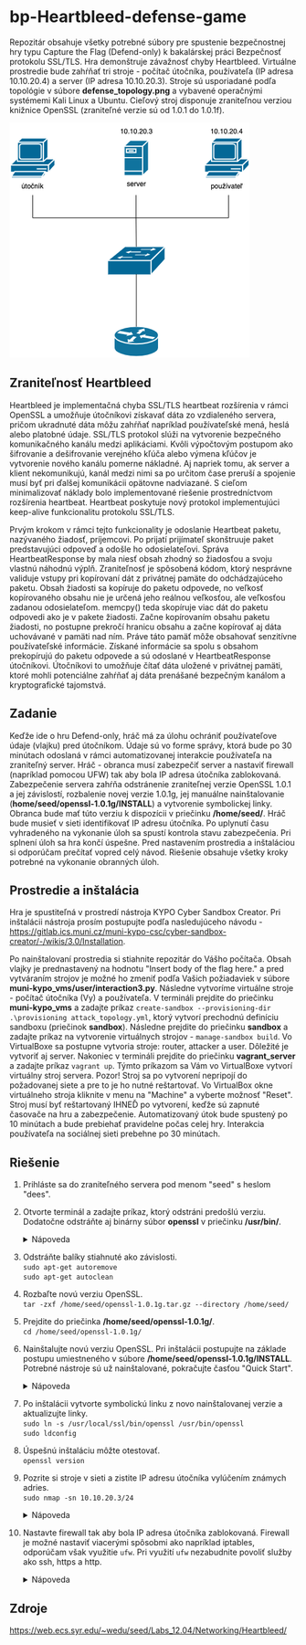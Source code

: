 # bp-Heartbleed-defense-game
Repozitár obsahuje všetky potrebné súbory pre spustenie bezpečnostnej hry typu Capture the Flag (Defend-only) k bakalárskej práci Bezpečnosť protokolu SSL/TLS. Hra demonštruje závažnosť chyby Heartbleed. Virtuálne prostredie bude zahŕňať tri stroje - počítač útočníka, používateľa (IP adresa 10.10.20.4) a server (IP adresa 10.10.20.3). Stroje sú usporiadané podľa topológie v súbore **defense_topology.png** a vybavené operačnými systémemi Kali Linux a Ubuntu. Cieľový stroj disponuje zraniteľnou verziou knižnice OpenSSL (zraniteľné verzie sú od 1.0.1 do 1.0.1f).

![Topológia hry](https://github.com/dorota-fiit/bp-Heartbleed-defense-game/blob/main/defense_topology.png)

## Zraniteľnosť Heartbleed 
Heartbleed je implementačná chyba SSL/TLS heartbeat rozšírenia v rámci OpenSSL a umožňuje útočníkovi získavať dáta zo vzdialeného servera, pričom ukradnuté dáta môžu zahŕňať napríklad používateľské mená, heslá alebo platobné údaje. SSL/TLS protokol slúži na vytvorenie bezpečného komunikačného kanálu medzi aplikáciami. Kvôli výpočtovým postupom ako šifrovanie a dešifrovanie verejného kľúča alebo výmena kľúčov je vytvorenie nového kanálu pomerne nákladné. Aj napriek tomu, ak server a klient nekomunikujú, kanál medzi nimi sa po určitom čase preruší a spojenie musí byť pri ďalšej komunikácii opätovne nadviazané. S cieľom minimalizovať náklady bolo implementované riešenie prostredníctvom rozšírenia heartbeat.  Heartbeat poskytuje nový protokol implementujúci keep-alive funkcionalitu protokolu SSL/TLS.

Prvým krokom v rámci tejto funkcionality je odoslanie Heartbeat paketu, nazývaného žiadosť, príjemcovi. Po prijatí prijímateľ skonštruuje paket predstavujúci odpoveď a odošle ho odosielateľovi. Správa HeartbeatResponse by mala niesť obsah zhodný so žiadosťou a svoju vlastnú náhodnú výplň. Zraniteľnosť je spôsobená kódom, ktorý nesprávne validuje vstupy pri kopírovaní dát z privátnej pamäte do odchádzajúceho paketu. Obsah žiadosti sa kopíruje do paketu odpovede, no veľkosť kopírovaného obsahu nie je určená jeho reálnou veľkosťou, ale veľkosťou zadanou odosielateľom. memcpy() teda skopíruje viac dát do paketu odpovedi ako je v pakete žiadosti. Začne kopírovaním obsahu paketu žiadosti, no postupne prekročí hranicu obsahu a začne kopírovať aj dáta uchovávané v pamäti nad ním. Práve táto pamäť môže obsahovať senzitívne používateľské informácie. Získané informácie sa spolu s obsahom prekopírujú do paketu odpovede a sú odoslané v HeartbeatResponse útočníkovi. Útočníkovi to umožňuje čítať dáta uložené v privátnej pamäti, ktoré mohli potenciálne zahŕňať aj dáta prenášané bezpečným kanálom a kryptografické tajomstvá.
## Zadanie
Keďže ide o hru Defend-only, hráč má za úlohu ochrániť používateľove údaje (vlajku) pred útočníkom. Údaje sú vo forme správy, ktorá bude po 30 minútach odoslaná v rámci automatizovanej interakcie používateľa na zraniteľný server. Hráč - obranca musí zabezpečiť server a nastaviť firewall (napríklad pomocou UFW) tak aby bola IP adresa útočníka zablokovaná. Zabezpečenie servera zahŕňa odstránenie zraniteľnej verzie OpenSSL 1.0.1 a jej závislostí, rozbalenie novej verzie 1.0.1g, jej manuálne nainštalovanie (**home/seed/openssl-1.0.1g/INSTALL**) a vytvorenie symbolickej linky. Obranca bude mať túto verziu k dispozícii v priečinku **/home/seed/**. Hráč bude musieť v sieti identifikovať IP adresu útočníka. Po uplynutí času vyhradeného na vykonanie úloh sa spustí kontrola stavu zabezpečenia. Pri splnení úloh sa hra končí úspešne. Pred nastavením prostredia a inštaláciou si odporúčam prečítať vopred celý návod. Riešenie obsahuje všetky kroky potrebné na vykonanie obranných úloh.

## Prostredie a inštalácia
Hra je spustiteľná v prostredí nástroja KYPO Cyber Sandbox Creator. Pri inštalácii nástroja prosím postupujte podľa nasledujúceho návodu -  https://gitlab.ics.muni.cz/muni-kypo-csc/cyber-sandbox-creator/-/wikis/3.0/Installation. 

Po nainštalovaní prostredia si stiahnite repozitár do Vášho počítača. Obsah vlajky je prednastavený na hodnotu "Insert body of the flag here." a pred vytváraním strojov je možné ho zmeniť podľa Vašich požiadaviek v súbore **muni-kypo_vms/user/interaction3.py**. Následne  vytvoríme virtuálne stroje - počítač útočníka (Vy) a používateľa. V termináli prejdite do priečinku **muni-kypo_vms** a zadajte príkaz `create-sandbox --provisioning-dir .\provisioning attack_topology.yml`, ktorý vytvorí prechodnú definíciu sandboxu (priečinok **sandbox**). Následne prejdite do priečinku **sandbox** a zadajte príkaz na vytvorenie virtuálnych strojov - `manage-sandbox build`. Vo VirtualBoxe sa postupne vytvoria stroje: router, attacker a user. Dôležité je vytvoriť aj server. Nakoniec v termináli prejdite do priečinku **vagrant_server** a zadajte príkaz `vagrant up`. Týmto príkazom sa Vám vo VirtualBoxe vytvorí virtuálny stroj servera. Pozor! Stroj sa po vytvorení nepripojí do požadovanej siete a pre to je ho nutné reštartovať. Vo VirtualBox okne virtuálneho stroja kliknite v menu na "Machine" a vyberte možnosť "Reset". Stroj musí byť reštartovaný IHNEĎ po vytvorení, keďže sú zapnuté časovače na hru a zabezpečenie. Automatizovaný útok bude spustený po 10 minútach a bude prebiehať pravidelne počas celej hry. Interakcia používateľa na sociálnej sieti prebehne po 30 minútach.

## Riešenie 
1. Prihláste sa do zraniteľného servera pod menom "seed" s heslom "dees". 
2. Otvorte terminál a zadajte príkaz, ktorý odstráni predošlú verziu.  Dodatočne odstráňte aj binárny súbor **openssl** v priečinku **/usr/bin/**.
  
    <details>
      <summary>Nápoveda</summary>
      `sudo apt-get purge openssl`\
      `sudo rm /usr/bin/openssl`
    </details>

3. Odstráňte balíky stiahnuté ako závislosti.\
  `sudo apt-get autoremove`\
  `sudo apt-get autoclean`
4. Rozbaľte novú verziu OpenSSL.\
  `tar -zxf /home/seed/openssl-1.0.1g.tar.gz --directory /home/seed/`
5. Prejdite do priečinka **/home/seed/openssl-1.0.1g/**.\
  `cd /home/seed/openssl-1.0.1g/`
5. Nainštalujte novú verziu OpenSSL. Pri inštalácii postupujte na základe postupu umiestneného v súbore **/home/seed/openssl-1.0.1g/INSTALL**. Potrebné nástroje sú už nainštalované, pokračujte časťou "Quick Start".
  
    <details>
      <summary>Nápoveda</summary>
      `./config`\
      `make`\
      `sudo make install`
    </details>

6. Po inštalácii vytvorte symbolickú linku z novo nainštalovanej verzie a aktualizujte linky.\
  `sudo ln -s /usr/local/ssl/bin/openssl /usr/bin/openssl`\
  `sudo ldconfig`
7. Úspešnú inštaláciu môžte otestovať.\
  `openssl version`
8. Pozrite si stroje v sieti a zistite IP adresu útočníka vylúčením známych adries.\
  `sudo nmap -sn 10.10.20.3/24` 
   
    <details>
      <summary>Nápoveda</summary>
      IP adresa útočníka: 10.10.20.2
    </details>
    
9. Nastavte firewall tak aby bola IP adresa útočníka zablokovaná. Firewall je možné nastaviť viacerými spôsobmi ako napríklad iptables, odporúčam však využitie `ufw`. Pri využití `ufw` nezabudnite povoliť služby ako ssh, https a http.
  
    <details>
      <summary>Nápoveda</summary>
      `sudo ufw deny from 10.10.20.2 to any`\
      `sudo ufw allow ssh`\
      `sudo ufw default allow outgoing`\
      `sudo ufw default deny incoming `\
      `sudo ufw enable `\
      `sudo ufw allow https `\
      `sudo ufw allow http`
    </details>

## Zdroje
https://web.ecs.syr.edu/~wedu/seed/Labs_12.04/Networking/Heartbleed/
